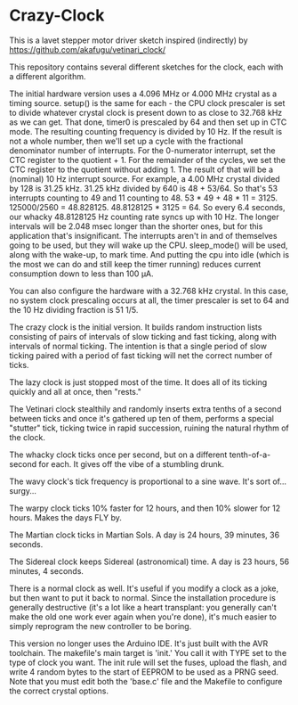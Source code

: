 Crazy-Clock
===========

This is a lavet stepper motor driver sketch inspired (indirectly) by https://github.com/akafugu/vetinari_clock/

This repository contains several different sketches for the clock, each with a different algorithm.

The initial hardware version uses a 4.096 MHz or 4.000 MHz crystal as a timing source. setup() is the same for each - the CPU clock prescaler is set to divide whatever crystal clock is present down to as close to 32.768 kHz as we can get. That done, timer0 is prescaled by 64 and then set up in CTC mode. The resulting counting frequency is divided by 10 Hz. If the result is not a whole number, then we'll set up a cycle with the fractional denominator number of interrupts. For the 0-numerator interrupt, set the CTC register to the quotient + 1. For the remainder of the cycles, we set the CTC register to the quotient without adding 1. The result of that will be a (nominal) 10 Hz interrupt source. For example, a 4.00 MHz crystal divided by 128 is 31.25 kHz. 31.25 kHz divided by 640 is 48 + 53/64. So that's 53 interrupts counting to 49 and 11 counting to 48. 53 * 49 + 48 * 11 = 3125. 125000/2560 = 48.828125. 48.8128125 * 3125 = 64. So every 6.4 seconds, our whacky 48.8128125 Hz counting rate syncs up with 10 Hz. The longer intervals will be 2.048 msec longer than the shorter ones, but for this application that's insignificant. The interrupts aren't in and of themselves going to be used, but they will wake up the CPU. sleep_mode() will be used, along with the wake-up, to mark time. And putting the cpu into idle (which is the most we can do and still keep the timer running) reduces current consumption down to less than 100 µA.

You can also configure the hardware with a 32.768 kHz crystal. In this case, no system clock prescaling occurs at all, the timer prescaler is set to 64 and the 10 Hz dividing fraction is 51 1/5.

The crazy clock is the initial version. It builds random instruction lists consisting of pairs of intervals of slow ticking and fast ticking, along with intervals of normal ticking. The intention is that a single period of slow ticking paired with a period of fast ticking will net the correct number of ticks.


The lazy clock is just stopped most of the time. It does all of its ticking quickly and all at once, then "rests."


The Vetinari clock stealthily and randomly inserts extra tenths of a second between ticks and once it's gathered up ten of them, performs a special "stutter" tick, ticking twice in rapid succession, ruining the natural rhythm of the clock.


The whacky clock ticks once per second, but on a different tenth-of-a-second for each. It gives off the vibe of a stumbling drunk.


The wavy clock's tick frequency is proportional to a sine wave. It's sort of... surgy...


The warpy clock ticks 10% faster for 12 hours, and then 10% slower for 12 hours. Makes the days FLY by.


The Martian clock ticks in Martian Sols. A day is 24 hours, 39 minutes, 36 seconds.


The Sidereal clock keeps Sidereal (astronomical) time. A day is 23 hours, 56 minutes, 4 seconds.


There is a normal clock as well. It's useful if you modify a clock as a joke, but then want to put it back to normal. Since the installation procedure is generally destructive (it's a lot like a heart transplant: you generally can't make the old one work ever again when you're done), it's much easier to simply reprogram the new controller to be boring.


This version no longer uses the Arduino IDE. It's just built with the AVR toolchain. The makefile's main target is 'init.' You call it with TYPE set to the type of clock you want. The init rule will set the fuses, upload the flash, and write 4 random bytes to the start of EEPROM to be used as a PRNG seed. Note that you must edit both the 'base.c' file and the Makefile to configure the correct crystal options.

